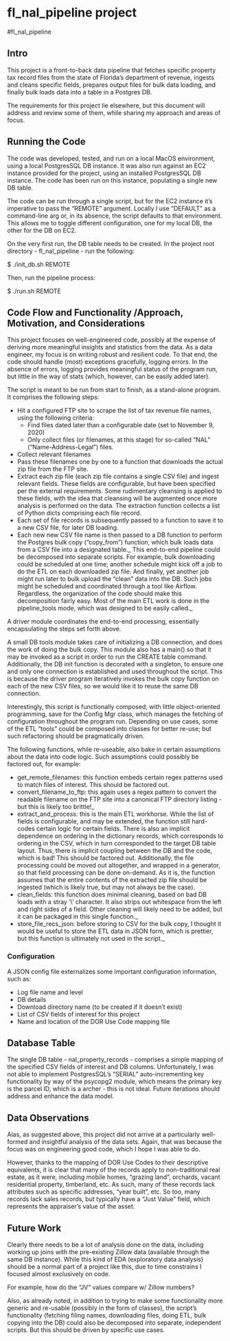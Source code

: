 # fl_nal_pipeline project

#fl_nal_pipeline
## Intro
This project is a front-to-back data pipeline that fetches specific property tax record files from the state of Florida’s department of revenue, ingests and cleans specific fields, prepares output files for bulk data loading, and finally bulk loads data into a table in a Postgres DB.

The requirements for this project lie elsewhere, but this document will address and review some of them, while sharing my approach and areas of focus.

## Running the Code
The code was developed, tested, and run on a local MacOS environment, using a local PostgresSQL DB instance.  It was also run against an EC2 instance provided for the project, using an installed PostgresSQL DB instance.  The code has been run on this instance, populating a single new DB table.

The code can be run through a single script, but for the EC2 instance it’s imperative to pass the “REMOTE” argument. Locally I use “DEFAULT” as a command-line arg or, in its absence, the script defaults to that environment. This allows me to toggle different configuration, one for my local DB, the other for the DB on EC2.

On the very first run, the DB table needs to be created.  In the project root directory - fl_nal_pipeline - run the following:

$ ./init_db.sh REMOTE

Then, run the pipeline process:

$ ./run.sh REMOTE

## Code Flow and Functionality /Approach, Motivation, and Considerations
This project focuses on well-engineered code, possibly at the expense of deriving more meaningful insights and statistics from the data. As a data engineer, my focus is on writing robust and resilient code.  To that end, the code should handle (most) exceptions gracefully, logging errors. In the absence of errors, logging provides meaningful status of the program run, but little in the way of stats (which, however, can be easily added later).

The script is meant to be run from start to finish, as a stand-alone program. It comprises the following steps:
- Hit a configured FTP site to scrape the list of tax revenue file names, using the following criteria:
	- Find files dated later than a configurable date (set to November 9, 2020)
	- Only collect files (or filenames, at this stage) for so-called “NAL” (“Name-Address-Legal”) files.
- Collect relevant filenames
- Pass these filenames one by one to a function that downloads the actual zip file from the FTP site.
- Extract each zip file (each zip file contains a single CSV file) and ingest relevant fields. These fields are configurable, but have been specified per the external requirements.  Some rudimentary cleansing is applied to these fields, with the idea that cleansing will be augmented once more analysis is performed on the data. The extraction function collects a list of Python dicts comprising each file record.
- Each set of file records is subsequently passed to a function to save it to a new CSV file, for later DB loading.
- Each new new CSV file name is then passed to a DB function to perform the Postgres bulk copy (“copy_from”) function, which bulk loads data from a CSV file into a designated table._
This end-to-end pipeline could be decomposed into separate scripts. For example, bulk downloading could be scheduled at one time; another schedule might kick off a job to do the ETL on each downloaded zip file.  And finally, yet another job might run later to bulk upload the “clean” data into the DB. Such jobs might be scheduled and coordinated through a tool like Airflow.  Regardless, the organization of the code should make this decomposition fairly easy.  Most of the main ETL work is done in the pipeline_tools mode, which was designed to be easily called._

A driver module coordinates the end-to-end processing, essentially encapsulating the steps set forth above.

A small DB tools module takes care of initializing a DB connection, and does the work of doing the bulk copy.  This module also has a main() so that it may be invoked as a script in order to run the CREATE table command.  Additionally, the DB init function is decorated with a singleton, to ensure one and only one connection is established and used throughout the script.  This is because the driver program iteratively invokes the bulk copy function on each of the new CSV files, so we would like it to reuse the same DB connection.

Interestingly, this script is functionally composed, with little object-oriented programming, save for the Config Mgr class, which manages the fetching of configuration throughout the program run.  Depending on use cases, some of the ETL “tools” could be composed into classes for better re-use; but such refactoring should be pragmatically driven.

The following functions, while re-useable, also bake in certain assumptions about the data into code logic. Such assumptions could possibly be factored out, for example:
- get_remote_filenames:  this function embeds certain regex patterns used to match files of interest. This should be factored out.
- convert_filename_to_ftp:  this again uses a regex pattern to convert the readable filename on the FTP site into a canonical FTP directory listing - but this is likely too brittle!_
- extract_and_process: this is the main ETL workhorse. While the list of fields is configurable, and may be extended, the function still hard-codes certain logic for certain fields. There is also an implicit dependence on ordering in the dictionary records, which corresponds to ordering in the CSV, which in turn corresponded to the target DB table layout. Thus, there is implicit coupling between the DB and the code, which is bad! This should be factored out.  Additionally, the file processing could be moved out altogether, and wrapped in a generator, so that field processing can be done on-demand. As it is, the function assumes that the entire contents of the extracted zip file should be ingested (which is likely true, but may not always be the case).
- clean_fields:  this function does minimal cleaning, based on bad DB loads with a stray ‘\’ character. It also strips out whitespace from the left and right sides of a field. Other cleaning will likely need to be added, but it can be packaged in this single function._
- store_file_recs_json: before storing to CSV for the bulk copy, I thought it would be useful to store the ETL data in JSON form, which is prettier, but this function is ultimately not used in the script._

### Configuration
A JSON config file externalizes some important configuration information, such as:
- Log file name and level
- DB details
- Download directory name (to be created if it doesn’t exist)
- List of CSV fields of interest for this project
- Name and location of the DOR Use Code mapping file

## Database Table
The single DB table - nal_property_records - comprises a simple mapping of the specified CSV fields of interest and DB columns. Unfortunately, I was not able to implement PostgresSQL’s “SERIAL” auto-incrementing key functionality by way of the psycopg2 module, which means the primary key is the parcel ID, which is a archer - this is not ideal. Future iterations should address and enhance the data model.

## Data Observations
Alas, as suggested above, this project did not arrive at a particularly well-formed and insightful analysis of the data sets. Again, that was because the focus was on engineering good code, which I hope I was able to do.

However, thanks to the mapping of DOR Use Codes to their descriptive equivalents, it is clear that many of the records apply to non-traditional real estate, as it were, including mobile homes, “grazing land”, orchards, vacant residential property, timberland, etc. As such, many of these records lack attributes such as specific addresses, “year built”, etc.  So too, many records lack sales records, but typically have a “Just Value” field, which represents the appraiser’s value of the asset.

## Future Work
Clearly there needs to be a lot of analysis done on the data, including working up joins with the pre-existing Zillow data (available through the same DB instance). While this kind of EDA (exploratory data analysis) should be a normal part of a project like this, due to time constrains I focused almost exclusively on code.

For example, how do the “JV” values compare w/ Zillow numbers?

Also, as already noted, in addition to trying to make some functionality more generic and re-usable (possibly in the form of classes), the script’s functionality (fetching filing names, downloading files, doing ETL, bulk copying into the DB) could also be decomposed into separate, independent scripts. But this should be driven by specific use cases.



